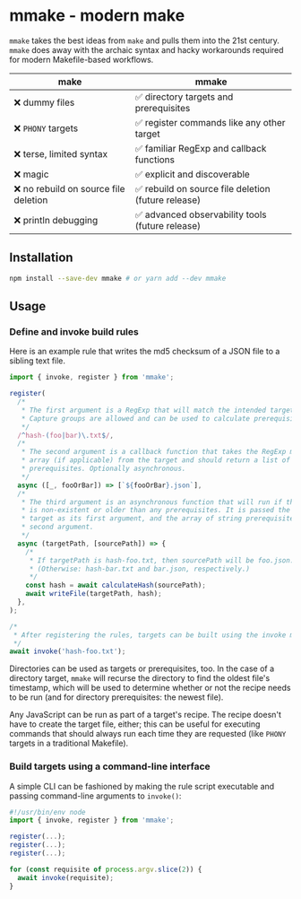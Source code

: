 # mmake - modern make

`mmake` takes the best ideas from `make` and pulls them into the 21st century. `mmake` does away with the archaic syntax and hacky workarounds required for modern Makefile-based workflows.

| make                                  | mmake                                               |
| ------------------------------------- | --------------------------------------------------- |
| ❌ dummy files                        | ✅ directory targets and prerequisites              |
| ❌ `PHONY` targets                    | ✅ register commands like any other target          |
| ❌ terse, limited syntax              | ✅ familiar RegExp and callback functions           |
| ❌ magic                              | ✅ explicit and discoverable                        |
| ❌ no rebuild on source file deletion | ✅ rebuild on source file deletion (future release) |
| ❌ println debugging                  | ✅ advanced observability tools (future release)    |

## Installation

```sh
npm install --save-dev mmake # or yarn add --dev mmake
```

## Usage

### Define and invoke build rules

Here is an example rule that writes the md5 checksum of a JSON file to a sibling text file.

```js
import { invoke, register } from 'mmake';

register(
  /*
   * The first argument is a RegExp that will match the intended target.
   * Capture groups are allowed and can be used to calculate prerequisites.
   */
  /^hash-(foo|bar)\.txt$/,
  /*
   * The second argument is a callback function that takes the RegExp matches
   * array (if applicable) from the target and should return a list of string
   * prerequisites. Optionally asynchronous.
   */
  async ([_, fooOrBar]) => [`${fooOrBar}.json`],
  /*
   * The third argument is an asynchronous function that will run if the target
   * is non-existent or older than any prerequisites. It is passed the string
   * target as its first argument, and the array of string prerequisites as its
   * second argument.
   */
  async (targetPath, [sourcePath]) => {
    /*
     * If targetPath is hash-foo.txt, then sourcePath will be foo.json.
     * (Otherwise: hash-bar.txt and bar.json, respectively.)
     */
    const hash = await calculateHash(sourcePath);
    await writeFile(targetPath, hash);
  },
);

/*
 * After registering the rules, targets can be built using the invoke method.
 */
await invoke('hash-foo.txt');
```

Directories can be used as targets or prerequisites, too. In the case of a directory target, `mmake` will recurse the directory to find the oldest file's timestamp, which will be used to determine whether or not the recipe needs to be run (and for directory prerequisites: the newest file).

Any JavaScript can be run as part of a target's recipe. The recipe doesn't have to create the target file, either; this can be useful for executing commands that should always run each time they are requested (like `PHONY` targets in a traditional Makefile).

### Build targets using a command-line interface

A simple CLI can be fashioned by making the rule script executable and passing command-line arguments to `invoke()`:

```js
#!/usr/bin/env node
import { invoke, register } from 'mmake';

register(...);
register(...);
register(...);

for (const requisite of process.argv.slice(2)) {
  await invoke(requisite);
}
```
